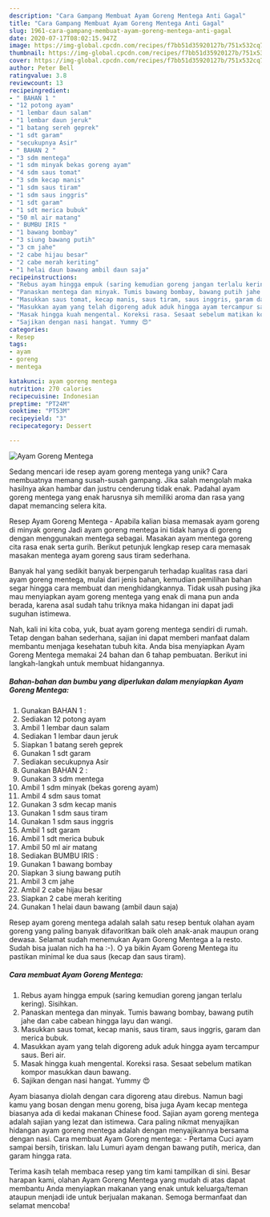 ```yaml
---
description: "Cara Gampang Membuat Ayam Goreng Mentega Anti Gagal"
title: "Cara Gampang Membuat Ayam Goreng Mentega Anti Gagal"
slug: 1961-cara-gampang-membuat-ayam-goreng-mentega-anti-gagal
date: 2020-07-17T08:02:15.947Z
image: https://img-global.cpcdn.com/recipes/f7bb51d35920127b/751x532cq70/ayam-goreng-mentega-foto-resep-utama.jpg
thumbnail: https://img-global.cpcdn.com/recipes/f7bb51d35920127b/751x532cq70/ayam-goreng-mentega-foto-resep-utama.jpg
cover: https://img-global.cpcdn.com/recipes/f7bb51d35920127b/751x532cq70/ayam-goreng-mentega-foto-resep-utama.jpg
author: Peter Bell
ratingvalue: 3.8
reviewcount: 13
recipeingredient:
- " BAHAN 1 "
- "12 potong ayam"
- "1 lembar daun salam"
- "1 lembar daun jeruk"
- "1 batang sereh geprek"
- "1 sdt garam"
- "secukupnya Asir"
- " BAHAN 2 "
- "3 sdm mentega"
- "1 sdm minyak bekas goreng ayam"
- "4 sdm saus tomat"
- "3 sdm kecap manis"
- "1 sdm saus tiram"
- "1 sdm saus inggris"
- "1 sdt garam"
- "1 sdt merica bubuk"
- "50 ml air matang"
- " BUMBU IRIS "
- "1 bawang bombay"
- "3 siung bawang putih"
- "3 cm jahe"
- "2 cabe hijau besar"
- "2 cabe merah keriting"
- "1 helai daun bawang ambil daun saja"
recipeinstructions:
- "Rebus ayam hingga empuk (saring kemudian goreng jangan terlalu kering). Sisihkan."
- "Panaskan mentega dan minyak. Tumis bawang bombay, bawang putih jahe dan cabe cabean hingga layu dan wangi."
- "Masukkan saus tomat, kecap manis, saus tiram, saus inggris, garam dan merica bubuk."
- "Masukkan ayam yang telah digoreng aduk aduk hingga ayam tercampur saus. Beri air."
- "Masak hingga kuah mengental. Koreksi rasa. Sesaat sebelum matikan kompor masukkan daun bawang."
- "Sajikan dengan nasi hangat. Yummy 😍"
categories:
- Resep
tags:
- ayam
- goreng
- mentega

katakunci: ayam goreng mentega 
nutrition: 270 calories
recipecuisine: Indonesian
preptime: "PT24M"
cooktime: "PT53M"
recipeyield: "3"
recipecategory: Dessert

---
```



![Ayam Goreng Mentega](https://img-global.cpcdn.com/recipes/f7bb51d35920127b/751x532cq70/ayam-goreng-mentega-foto-resep-utama.jpg)

Sedang mencari ide resep ayam goreng mentega yang unik? Cara membuatnya memang susah-susah gampang. Jika salah mengolah maka hasilnya akan hambar dan justru cenderung tidak enak. Padahal ayam goreng mentega yang enak harusnya sih memiliki aroma dan rasa yang dapat memancing selera kita.

Resep Ayam Goreng Mentega - Apabila kalian biasa memasak ayam goreng di minyak goreng Jadi ayam goreng mentega ini tidak hanya di goreng dengan menggunakan mentega sebagai. Masakan ayam mentega goreng cita rasa enak serta gurih. Berikut petunjuk lengkap resep cara memasak masakan mentega ayam goreng saus tiram sederhana.

Banyak hal yang sedikit banyak berpengaruh terhadap kualitas rasa dari ayam goreng mentega, mulai dari jenis bahan, kemudian pemilihan bahan segar hingga cara membuat dan menghidangkannya. Tidak usah pusing jika mau menyiapkan ayam goreng mentega yang enak di mana pun anda berada, karena asal sudah tahu triknya maka hidangan ini dapat jadi suguhan istimewa.


Nah, kali ini kita coba, yuk, buat ayam goreng mentega sendiri di rumah. Tetap dengan bahan sederhana, sajian ini dapat memberi manfaat dalam membantu menjaga kesehatan tubuh kita. Anda bisa menyiapkan Ayam Goreng Mentega memakai 24 bahan dan 6 tahap pembuatan. Berikut ini langkah-langkah untuk membuat hidangannya.

<!--inarticleads1-->

##### Bahan-bahan dan bumbu yang diperlukan dalam menyiapkan Ayam Goreng Mentega:

1. Gunakan  BAHAN 1 :
1. Sediakan 12 potong ayam
1. Ambil 1 lembar daun salam
1. Sediakan 1 lembar daun jeruk
1. Siapkan 1 batang sereh geprek
1. Gunakan 1 sdt garam
1. Sediakan secukupnya Asir
1. Gunakan  BAHAN 2 :
1. Gunakan 3 sdm mentega
1. Ambil 1 sdm minyak (bekas goreng ayam)
1. Ambil 4 sdm saus tomat
1. Gunakan 3 sdm kecap manis
1. Gunakan 1 sdm saus tiram
1. Gunakan 1 sdm saus inggris
1. Ambil 1 sdt garam
1. Ambil 1 sdt merica bubuk
1. Ambil 50 ml air matang
1. Sediakan  BUMBU IRIS :
1. Gunakan 1 bawang bombay
1. Siapkan 3 siung bawang putih
1. Ambil 3 cm jahe
1. Ambil 2 cabe hijau besar
1. Siapkan 2 cabe merah keriting
1. Gunakan 1 helai daun bawang (ambil daun saja)


Resep ayam goreng mentega adalah salah satu resep bentuk olahan ayam goreng yang paling banyak difavoritkan baik oleh anak-anak maupun orang dewasa. Selamat sudah menemukan Ayam Goreng Mentega a la resto. Sudah bisa jualan nich ha ha :-). O ya bikin Ayam Goreng Mentega itu pastikan minimal ke dua saus (kecap dan saus tiram). 

<!--inarticleads2-->

##### Cara membuat Ayam Goreng Mentega:

1. Rebus ayam hingga empuk (saring kemudian goreng jangan terlalu kering). Sisihkan.
1. Panaskan mentega dan minyak. Tumis bawang bombay, bawang putih jahe dan cabe cabean hingga layu dan wangi.
1. Masukkan saus tomat, kecap manis, saus tiram, saus inggris, garam dan merica bubuk.
1. Masukkan ayam yang telah digoreng aduk aduk hingga ayam tercampur saus. Beri air.
1. Masak hingga kuah mengental. Koreksi rasa. Sesaat sebelum matikan kompor masukkan daun bawang.
1. Sajikan dengan nasi hangat. Yummy 😍


Ayam biasanya diolah dengan cara digoreng atau direbus. Namun bagi kamu yang bosan dengan menu goreng, bisa juga Ayam kecap mentega biasanya ada di kedai makanan Chinese food. Sajian ayam goreng mentega adalah sajian yang lezat dan istimewa. Cara paling nikmat menyajikan hidangan ayam goreng mentega adalah dengan menyajikannya bersama dengan nasi. Cara membuat Ayam Goreng mentega: - Pertama Cuci ayam sampai bersih, tiriskan. lalu Lumuri ayam dengan bawang putih, merica, dan garam hingga rata. 

Terima kasih telah membaca resep yang tim kami tampilkan di sini. Besar harapan kami, olahan Ayam Goreng Mentega yang mudah di atas dapat membantu Anda menyiapkan makanan yang enak untuk keluarga/teman ataupun menjadi ide untuk berjualan makanan. Semoga bermanfaat dan selamat mencoba!
